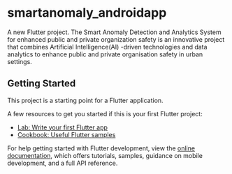 # smartanomaly_androidapp

A new Flutter project.
The Smart Anomaly Detection and Analytics System for enhanced public and private
organization safety is an innovative project that combines Artificial Intelligence(AI) -driven
technologies and data analytics to enhance public and private organisation safety in urban
settings.

## Getting Started

This project is a starting point for a Flutter application.

A few resources to get you started if this is your first Flutter project:

- [Lab: Write your first Flutter app](https://docs.flutter.dev/get-started/codelab)
- [Cookbook: Useful Flutter samples](https://docs.flutter.dev/cookbook)

For help getting started with Flutter development, view the
[online documentation](https://docs.flutter.dev/), which offers tutorials,
samples, guidance on mobile development, and a full API reference.
